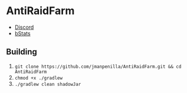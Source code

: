 # AntiRaidFarm
* [Discord](https://discord.gg/g7CZdxt)
* [bStats](https://bstats.org/plugin/bukkit/AntiRaidFarm/8660)


## Building
1. ``git clone https://github.com/jmanpenilla/AntiRaidFarm.git && cd AntiRaidFarm``
2. ``chmod +x ./gradlew``
3. ``./gradlew clean shadowJar``
